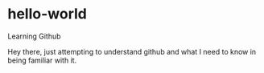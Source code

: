 # hello-world

Learning Github

Hey there, just attempting to understand github and what I need to know in being familiar with it.
